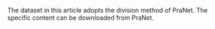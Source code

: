 The dataset in this article adopts the division method of PraNet. The specific content can be downloaded from PraNet.
